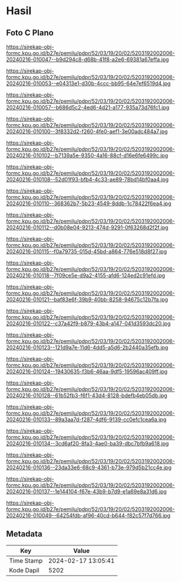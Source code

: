 # Hasil

## Foto C Plano

https://sirekap-obj-formc.kpu.go.id/b27e/pemilu/pdpr/52/03/19/20/02/5203192002006-20240216-010047--b9d294c8-d68b-41f8-a2e6-69381a67effa.jpg

https://sirekap-obj-formc.kpu.go.id/b27e/pemilu/pdpr/52/03/19/20/02/5203192002006-20240216-010053--e04313e1-d30b-4ccc-bb95-64e7ef6519d4.jpg

https://sirekap-obj-formc.kpu.go.id/b27e/pemilu/pdpr/52/03/19/20/02/5203192002006-20240216-010057--b686d5c2-4ed6-4d21-a177-935a73d76fc1.jpg

https://sirekap-obj-formc.kpu.go.id/b27e/pemilu/pdpr/52/03/19/20/02/5203192002006-20240216-010100--3f8332d2-f260-4fe0-aef1-3e00adc484a7.jpg

https://sirekap-obj-formc.kpu.go.id/b27e/pemilu/pdpr/52/03/19/20/02/5203192002006-20240216-010102--b7139a5e-9350-4a16-88cf-d16e6fe6499c.jpg

https://sirekap-obj-formc.kpu.go.id/b27e/pemilu/pdpr/52/03/19/20/02/5203192002006-20240216-010108--52d01f93-bfb4-4c33-ae89-78bd14bf0aa4.jpg

https://sirekap-obj-formc.kpu.go.id/b27e/pemilu/pdpr/52/03/19/20/02/5203192002006-20240216-010110--368362b7-5b23-4549-8ddb-1c78422f6ea4.jpg

https://sirekap-obj-formc.kpu.go.id/b27e/pemilu/pdpr/52/03/19/20/02/5203192002006-20240216-010112--d0b08e04-9213-474d-9291-0f63268d2f2f.jpg

https://sirekap-obj-formc.kpu.go.id/b27e/pemilu/pdpr/52/03/19/20/02/5203192002006-20240216-010115--f0a79735-015d-45bd-a864-776e518d8f27.jpg

https://sirekap-obj-formc.kpu.go.id/b27e/pemilu/pdpr/52/03/19/20/02/5203192002006-20240216-010118--7f09ce5e-d9a2-4155-afd6-124ed2c91efd.jpg

https://sirekap-obj-formc.kpu.go.id/b27e/pemilu/pdpr/52/03/19/20/02/5203192002006-20240216-010121--baf83e6f-39b9-40bb-8258-94675c12b7fa.jpg

https://sirekap-obj-formc.kpu.go.id/b27e/pemilu/pdpr/52/03/19/20/02/5203192002006-20240216-010122--c37a42f9-b879-43b4-a147-041d3593dc20.jpg

https://sirekap-obj-formc.kpu.go.id/b27e/pemilu/pdpr/52/03/19/20/02/5203192002006-20240216-010123--121d9a7e-11d6-4dd5-a5d6-2b2440a35efb.jpg

https://sirekap-obj-formc.kpu.go.id/b27e/pemilu/pdpr/52/03/19/20/02/5203192002006-20240216-010124--19430635-f3b6-46aa-9df5-19596ac409ff.jpg

https://sirekap-obj-formc.kpu.go.id/b27e/pemilu/pdpr/52/03/19/20/02/5203192002006-20240216-010128--61b52fb3-f6f1-43d4-8128-bdefb4eb05db.jpg

https://sirekap-obj-formc.kpu.go.id/b27e/pemilu/pdpr/52/03/19/20/02/5203192002006-20240216-010133--89a3aa7d-f287-4df6-9139-cc0efc1cea6a.jpg

https://sirekap-obj-formc.kpu.go.id/b27e/pemilu/pdpr/52/03/19/20/02/5203192002006-20240216-010134--3cd6af20-8fa3-4ae0-ba39-dbc7bfb9a618.jpg

https://sirekap-obj-formc.kpu.go.id/b27e/pemilu/pdpr/52/03/19/20/02/5203192002006-20240216-010136--23da33e6-68c9-4361-b73e-979d5b21cc4e.jpg

https://sirekap-obj-formc.kpu.go.id/b27e/pemilu/pdpr/52/03/19/20/02/5203192002006-20240216-010137--1e144104-f67e-43b9-b7d9-e1a69e8a31d6.jpg

https://sirekap-obj-formc.kpu.go.id/b27e/pemilu/pdpr/52/03/19/20/02/5203192002006-20240216-010049--64254fdb-af96-40cd-b644-f82c57f7d766.jpg


## Metadata

| Key        | Value               |
| ---------- | ------------------- |
| Time Stamp | 2024-02-17 13:05:41 |
| Kode Dapil | 5202                |



